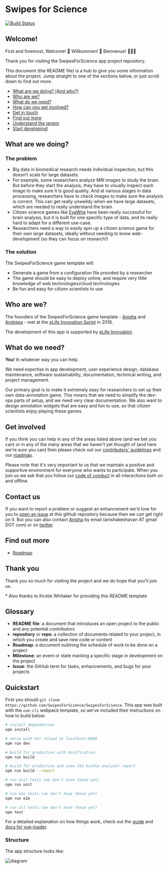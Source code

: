 # Swipes for Science
[![Build Status](https://travis-ci.org/SwipesForScience/SwipesForScience.svg?branch=master)](https://travis-ci.org/SwipesForScience/SwipesForScience)
## Welcome!

First and foremost, Welcome! :tada: Willkommen! :confetti_ball: Bienvenue! :balloon::balloon::balloon:

Thank you for visiting the SwipesForScience app project repository.

This document (the README file) is a hub to give you some information about the project. Jump straight to one of the sections below, or just scroll down to find out more.

* [What are we doing? (And why?)](#what-are-we-doing)
* [Who are we?](#who-are-we)
* [What do we need?](#what-do-we-need)
* [How can you get involved?](#get-involved)
* [Get in touch](#contact-us)
* [Find out more](#find-out-more)
* [Understand the jargon](#glossary)
* [Start developing!](#quickstart)

## What are we doing?

### The problem

* Big data in biomedical research needs individual inspection, but this doesn’t scale for large datasets.
* For example, some researchers analyze MRI images to study the brain. But before they start the analysis, they have to visually inspect each image to make sure it is good quality. And at various stages in data processing, researchers have to check images to make sure the analysis is correct. This can get really unweildy when we have large datasets, which are needed to really understand the brain. 
* Citizen science games like [EyeWire](eyewire.org) have been really successful for brain analysis, but it is built for one specific type of data, and its really hard to adapt for a different use-case.
* Researchers need a way to *easily* spin up a citizen science game for their own large datasets, ideally without needing to know web-development (so they can focus on research!)

### The solution

The SwipesForScience game template will:

* Generate a game from a configuration file provided by a researcher
* The game should be easy to deploy online, and require very little knowledge of web technologies/cloud technologies
* Be fun and easy for citizen scientists to use

## Who are we?

The founders of the SwipesForScience game template - [Anisha](https://anisha.pizza) and [Andreea]() - met at the [eLife Innovation Sprint]() in 2018.

The development of this app is supported by [eLife Innovation]()


## What do we need?

**You**! In whatever way you can help.

We need expertise in app development, user experience design, database maintenance, software sustainability, documentation,  technical writing, and project management.

Our primary goal is to make it extremely easy for researchers to set up their own data-annotation game. This means that we need to simplify the dev-ops parts of setup, and we need very clear documentation. We also want to design annotation widgets that are easy and fun to use, so that citizen scientists enjoy playing these games. 

## Get involved

If you think you can help in any of the areas listed above (and we bet you can) or in any of the many areas that we haven't yet thought of (and here we're *sure* you can) then please check out our [contributors' guidelines](CONTRIBUTING.md) and our [roadmap](../../issues/16). 

Please note that it's very important to us that we maintain a positive and supportive environment for everyone who wants to participate. When you join us we ask that you follow our [code of conduct](CODE_OF_CONDUCT.md) in all interactions both on and offline.


## Contact us

If you want to report a problem or suggest an enhancement we'd love for you to [open an issue](../../issues) at this github repository because then we can get right on it. But you can also contact [Anisha](https://anisha.pizza) by email (anishakeshavan AT gmail DOT com) or on [twitter](https://twitter.com/akeshavan_).


## Find out more

* [Roadmap](../../issues/16)

## Thank you

Thank you so much  for visiting the project and we do hope that you'll join us.

&ast; Also thanks to Kirstie Whitaker for providing this README template

## Glossary

* **README file**: a document that introduces an open project to the public and any potential contributors
* **repository** or **repo**: a collection of documents related to your project, in which you create and save new code or content
* **Roadmap**: a document outlining the schedule of work to be done on a project
* **Milestone**: an event or state marking a specific stage in development on the project
* **Issue**: the GitHub term for tasks, enhancements, and bugs for your projects


## Quickstart

First you should `git clone https://github.com/SwipesForScience/SwipesForScience`. This app was built with the `vue-cli` webpack template, so we've included their instructions on how to build below:

``` bash
# install dependencies
npm install

# serve with hot reload at localhost:8080
npm run dev

# build for production with minification
npm run build

# build for production and view the bundle analyzer report
npm run build --report

# run unit tests (we don't have these yet)
npm run unit

# run e2e tests (we don't have these yet)
npm run e2e

# run all tests (we don't have these yet)
npm test
```

For a detailed explanation on how things work, check out the [guide](http://vuejs-templates.github.io/webpack/) and [docs for vue-loader](http://vuejs.github.io/vue-loader).

### Structure

The app structure looks like:

![diagram](https://raw.githubusercontent.com/SwipesForScience/SwipesForScience/master/src/assets/swipesforscience_architecture.svg?sanitize=true)


